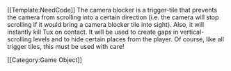 [[Template:NeedCode]]
The camera blocker is a trigger-tile that prevents the camera from scrolling into a certain direction (i.e. the camera will stop scrolling if it would bring a camera blocker tile into sight). Also, it will instantly kill Tux on contact.
It will be used to create gaps in vertical-scrolling levels and to hide certain places from the player.
Of course, like all trigger tiles, this must be used with care!

[[Category:Game Object]]
